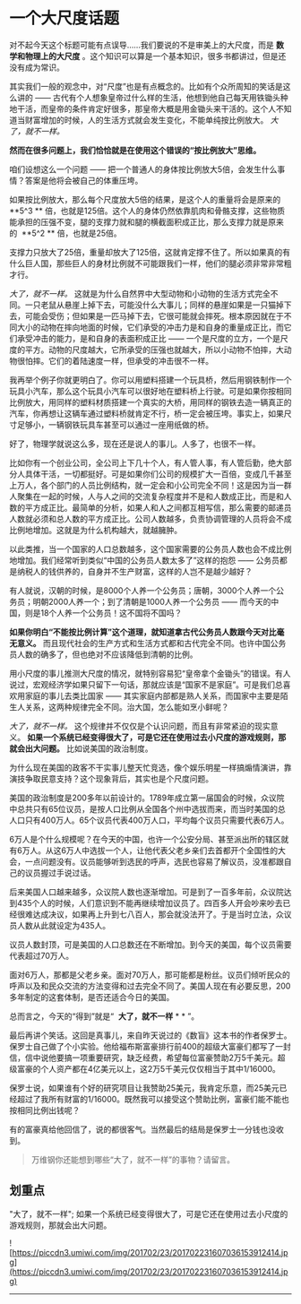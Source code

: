 # 一个大尺度话题

对不起今天这个标题可能有点误导……我们要说的不是审美上的大尺度，而是 **数学和物理上的大尺度** 。这个知识可以算是一个基本知识，很多书都讲过，但是还没有成为常识。

其实我们一般的观念中，对“尺度”也是有点概念的。比如有个众所周知的笑话是这么讲的 —— 古代有个人想象皇帝过什么样的生活，他想到他自己每天用铁锄头种地干活，而皇帝的条件肯定好很多，那皇帝大概是用金锄头来干活的。这个人不知道当财富增加的时候，人的生活方式就会发生变化，不能单纯按比例放大。 *大了，就不一样。*

 **然而在很多问题上，我们恰恰就是在使用这个错误的“按比例放大”思维。**

咱们设想这么一个问题 —— 把一个普通人的身体按比例放大5倍，会发生什么事情？答案是他将会被自己的体重压垮。

如果按比例放大，那么每个尺度放大5倍的结果，是这个人的重量将会是原来的  **5^3 ** 倍，也就是125倍。这个人的身体仍然依靠肌肉和骨骼支撑，这些物质能承担的压强不变，腿的支撑力就和腿的横截面积成正比，那么支撑力就是原来的  **5^2 ** 倍，也就是25倍。

支撑力只放大了25倍，重量却放大了125倍，这就肯定撑不住了。所以如果真的有什么巨人国，那些巨人的身材比例就不可能跟我们一样，他们的腿必须非常非常粗才行。

 *大了，就不一样。* 这就是为什么自然界中大型动物和小动物的生活方式完全不同。一只老鼠从悬崖上掉下去，可能没什么大事儿；同样的悬崖如果是一只猫掉下去，可能会受伤；但如果是一匹马掉下去，它很可能就会摔死。根本原因就在于不同大小的动物在摔向地面的时候，它们承受的冲击力是和自身的重量成正比，而它们承受冲击的能力，是和自身的表面积成正比 —— 一个是尺度的立方，一个是尺度的平方。动物的尺度越大，它所承受的压强也就越大，所以小动物不怕摔，大动物很怕摔。它们的着陆速度一样，但承受的冲击很不一样。

我再举个例子你就更明白了。你可以用塑料搭建一个玩具桥，然后用钢铁制作一个玩具小汽车，那么这个玩具小汽车可以很好地在塑料桥上行驶。可是如果你按相同比例放大，用同样的塑料材质搭建一个真实的大桥，用同样的钢铁去造一辆真正的汽车，你再想让这辆车通过塑料桥就肯定不行，桥一定会被压垮。事实上，如果尺寸足够小，一辆钢铁玩具车甚至可以通过一座用纸做的桥。

好了，物理学就说这么多，现在还是说人的事儿。人多了，也很不一样。

比如你有一个创业公司，全公司上下几十个人，有人管人事，有人管后勤，绝大部分人具体干活，一切都挺好。可是如果你们公司的规模扩大一百倍，变成几千甚至上万人，各个部门的人员比例结构，就一定会和小公司完全不同！这是因为当一群人聚集在一起的时候，人与人之间的交流复杂程度并不是和人数成正比，而是和人数的平方成正比。最简单的分析，如果人和人之间都互相写信，那么需要的邮递员人数就必须和总人数的平方成正比。公司人数越多，负责协调管理的人员将会不成比例地增加。这就是为什么机构越大，就越臃肿。

以此类推，当一个国家的人口总数越多，这个国家需要的公务员人数也会不成比例地增加。我们经常听到类似“中国的公务员人数太多了”这样的抱怨 —— 公务员都是纳税人的钱供养的，自身并不生产财富，这样的人岂不是越少越好？

有人就说，汉朝的时候，是8000个人养一个公务员；唐朝，3000个人养一个公务员；明朝2000人养一个；到了清朝是1000人养一个公务员 —— 而今天的中国，则是18个人养一个公务员！这不国将不国吗？

 **如果你明白“不能按比例计算”这个道理，就知道拿古代公务员人数跟今天对比毫无意义。** 而且现代社会的生产方式和生活方式都和古代完全不同。也许中国公务员人数的确多了，但也绝对不应该降低到清朝的比例。

用小尺度的事儿推测大尺度的情况，就特别容易犯“皇帝拿个金锄头”的错误。有人说过，宏观经济学如果只留下一句话，那就应该是“国家不是家庭”。可是我们总喜欢用家庭的事儿去类比国家 —— 其实家庭内部都是熟人关系，而国家中主要是陌生人关系，这两种规律完全不同。治大国，怎么能如烹小鲜呢？

 *大了，就不一样。* 这个规律并不仅仅是个认识问题，而且有非常紧迫的现实意义。 **如果一个系统已经变得很大了，可是它还在使用过去小尺度的游戏规则，那就会出大问题。** 比如说美国的政治制度。

为什么现在美国的政客不干实事儿整天忙竞选，像个娱乐明星一样搞煽情演讲，靠演技争取民意支持？这个现象背后，其实也是个尺度问题。

美国的政治制度是200多年以前设计的。1789年成立第一届国会的时候，众议院中总共只有65位议员，是按人口比例从全国各个州中选拔而来，而当时美国的总人口只有400万人。65个议员代表400万人口，平均每个议员只需要代表6万人。

6万人是个什么规模呢？在今天的中国，也许一个公安分局、甚至派出所的辖区就有6万人。从这6万人中选拔一个人，让他代表父老乡亲们去首都开个全国性的大会，一点问题没有。议员能够听到选民的呼声，选民也容易了解议员，没准都跟自己的议员握过手说过话。

后来美国人口越来越多，众议院人数也逐渐增加。可是到了一百多年前，众议院达到435个人的时候，人们意识到不能再继续增加议员了。四百多人开会吵来吵去已经很难达成决议，如果再上升到七八百人，那会就没法开了。于是当时立法，众议员人数从此就设定为435人。

议员人数封顶，可是美国的人口总数还在不断增加。到今天的美国，每个议员需要代表超过70万人。

面对6万人，那都是父老乡亲。面对70万人，那可能都是粉丝。议员们倾听民众的呼声以及和民众交流的方法变得和过去完全不同了。美国人现在有必要反思，200多年制定的这套体制，是否还适合今日的美国。

总而言之，今天的“得到”就是“  **大了，就不一样**  * * ”。

最后再讲个笑话。这回是真事儿，来自昨天说过的《数盲》这本书的作者保罗士。保罗士自己做了个小实验。他给福布斯富豪排行前400的超级大富豪们都写了一封信，信中说他要搞一项重要研究，缺乏经费，希望每位富豪赞助2万5千美元。超级富豪的个人资产都在4亿美元以上，这2万5千美元仅仅相当于其中1/16000。

保罗士说，如果谁有个好的研究项目让我赞助25美元，我肯定乐意，而25美元已经超过了我所有财富的1/16000。既然我可以接受这个赞助比例，富豪们能不能也按相同比例出钱呢？

有的富豪真给他回信了，说的都很客气。当然最后的结局是保罗士一分钱也没收到。

> 万维钢你还能想到哪些“大了，就不一样”的事物？请留言。

## 划重点

"大了，就不一样"; 如果一个系统已经变得很大了，可是它还在使用过去小尺度的游戏规则，那就会出大问题。

![https://piccdn3.umiwi.com/img/201702/23/201702231607036153912414.jpg](https://piccdn3.umiwi.com/img/201702/23/201702231607036153912414.jpg)

---
